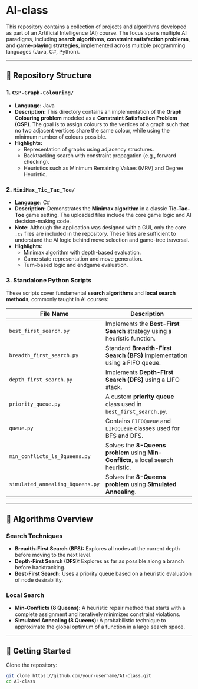 # AI-class

This repository contains a collection of projects and algorithms developed as part of an Artificial Intelligence (AI) course. The focus spans multiple AI paradigms, including **search algorithms**, **constraint satisfaction problems**, and **game-playing strategies**, implemented across multiple programming languages (Java, C#, Python).

---

## 📁 Repository Structure

### 1. `CSP-Graph-Colouring/`

- **Language:** Java
- **Description:** This directory contains an implementation of the **Graph Colouring problem** modeled as a **Constraint Satisfaction Problem (CSP)**. The goal is to assign colours to the vertices of a graph such that no two adjacent vertices share the same colour, while using the minimum number of colours possible.
- **Highlights:**
  - Representation of graphs using adjacency structures.
  - Backtracking search with constraint propagation (e.g., forward checking).
  - Heuristics such as Minimum Remaining Values (MRV) and Degree Heuristic.

### 2. `MiniMax_Tic_Tac_Toe/`

- **Language:** C#
- **Description:** Demonstrates the **Minimax algorithm** in a classic **Tic-Tac-Toe** game setting. The uploaded files include the core game logic and AI decision-making code.
- **Note:** Although the application was designed with a GUI, only the core `.cs` files are included in the repository. These files are sufficient to understand the AI logic behind move selection and game-tree traversal.
- **Highlights:**
  - Minimax algorithm with depth-based evaluation.
  - Game state representation and move generation.
  - Turn-based logic and endgame evaluation.

### 3. Standalone Python Scripts

These scripts cover fundamental **search algorithms** and **local search methods**, commonly taught in AI courses:

| File Name                          | Description                                                                 |
|-----------------------------------|-----------------------------------------------------------------------------|
| `best_first_search.py`            | Implements the **Best-First Search** strategy using a heuristic function.  |
| `breadth_first_search.py`         | Standard **Breadth-First Search (BFS)** implementation using a FIFO queue. |
| `depth_first_search.py`           | Implements **Depth-First Search (DFS)** using a LIFO stack.                |
| `priority_queue.py`               | A custom **priority queue** class used in `best_first_search.py`.         |
| `queue.py`                        | Contains `FIFOQueue` and `LIFOQueue` classes used for BFS and DFS.        |
| `min_conflicts_ls_8queens.py`     | Solves the **8-Queens problem** using **Min-Conflicts**, a local search heuristic. |
| `simulated_annealing_8queens.py` | Solves the **8-Queens problem** using **Simulated Annealing**.            |

---

## 🧠 Algorithms Overview

### Search Techniques
- **Breadth-First Search (BFS):** Explores all nodes at the current depth before moving to the next level.
- **Depth-First Search (DFS):** Explores as far as possible along a branch before backtracking.
- **Best-First Search:** Uses a priority queue based on a heuristic evaluation of node desirability.

### Local Search
- **Min-Conflicts (8 Queens):** A heuristic repair method that starts with a complete assignment and iteratively minimizes constraint violations.
- **Simulated Annealing (8 Queens):** A probabilistic technique to approximate the global optimum of a function in a large search space.

---

## 🚀 Getting Started

Clone the repository:
```bash
git clone https://github.com/your-username/AI-class.git
cd AI-class
